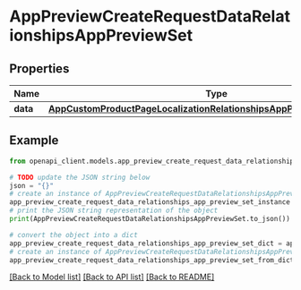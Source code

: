 # AppPreviewCreateRequestDataRelationshipsAppPreviewSet


## Properties

Name | Type | Description | Notes
------------ | ------------- | ------------- | -------------
**data** | [**AppCustomProductPageLocalizationRelationshipsAppPreviewSetsDataInner**](AppCustomProductPageLocalizationRelationshipsAppPreviewSetsDataInner.md) |  | 

## Example

```python
from openapi_client.models.app_preview_create_request_data_relationships_app_preview_set import AppPreviewCreateRequestDataRelationshipsAppPreviewSet

# TODO update the JSON string below
json = "{}"
# create an instance of AppPreviewCreateRequestDataRelationshipsAppPreviewSet from a JSON string
app_preview_create_request_data_relationships_app_preview_set_instance = AppPreviewCreateRequestDataRelationshipsAppPreviewSet.from_json(json)
# print the JSON string representation of the object
print(AppPreviewCreateRequestDataRelationshipsAppPreviewSet.to_json())

# convert the object into a dict
app_preview_create_request_data_relationships_app_preview_set_dict = app_preview_create_request_data_relationships_app_preview_set_instance.to_dict()
# create an instance of AppPreviewCreateRequestDataRelationshipsAppPreviewSet from a dict
app_preview_create_request_data_relationships_app_preview_set_from_dict = AppPreviewCreateRequestDataRelationshipsAppPreviewSet.from_dict(app_preview_create_request_data_relationships_app_preview_set_dict)
```
[[Back to Model list]](../README.md#documentation-for-models) [[Back to API list]](../README.md#documentation-for-api-endpoints) [[Back to README]](../README.md)


